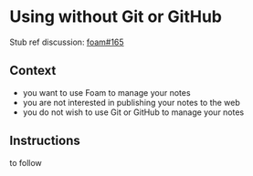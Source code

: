 # Using without Git or GitHub

Stub ref discussion: [foam#165](https://github.com/foambubble/foam/issues/165)

## Context

- you want to use Foam to manage your notes
- you are not interested in publishing your notes to the web
- you do not wish to use Git or GitHub to manage your notes


## Instructions

to follow


